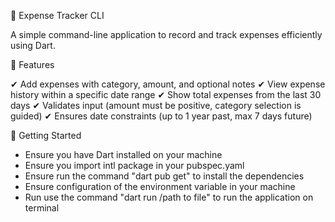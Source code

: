 📌 Expense Tracker CLI

A simple command-line application to record and track expenses efficiently using Dart.

📖 Features

✔ Add expenses with category, amount, and optional notes
✔ View expense history within a specific date range
✔ Show total expenses from the last 30 days
✔ Validates input (amount must be positive, category selection is guided)
✔ Ensures date constraints (up to 1 year past, max 7 days future)

🚀 Getting Started

- Ensure you have Dart installed on your machine
- Ensure you import intl package in your pubspec.yaml
- Ensure run the command "dart pub get" to install the dependencies
- Ensure configuration of the environment variable in your machine
- Run use the command "dart run /path to file" to run the application on terminal
